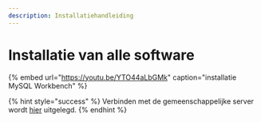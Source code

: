 ```yaml
---
description: Installatiehandleiding
---
```


# Installatie van alle software

{% embed url="https://youtu.be/YTO44aLbGMk" caption="installatie MySQL Workbench" %}

{% hint style="success" %}
Verbinden met de gemeenschappelijke server wordt [hier](https://youtu.be/j5hcsyrS-m8) uitgelegd.
{% endhint %}

